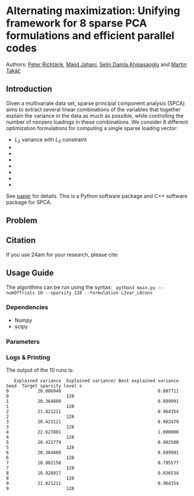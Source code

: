 # Alternating maximization: Unifying framework for 8 sparse PCA formulations and efficient parallel codes

Authors: [Peter Richtárik](https://richtarik.org/), [Majid Jahani](http://coral.ise.lehigh.edu/maj316/), [Selin Damla Ahipasaoglu](https://esd.sutd.edu.sg/people/faculty/selin-damla-ahipasaoglu) and [Martin Takáč](http://mtakac.com/)


## Introduction
Given a multivariate data set, sparse principal component analysis (SPCA) aims to extract several linear combinations of the variables that together explain the variance in the data as much as possible, while controlling the number of nonzero loadings in these combinations. We consider 8 different optimization formulations for computing a single sparse loading vector:
- $L_2$ variance with $L_0$ constraint  
- 
- 
- 
- 
- 
- 
- 

See [paper](https://arxiv.org/pdf/1212.4137.pdf) for details.
This is a Python software package and C++  software package for SPCA.


## Problem


## Citation
If you use 24am for your research, please cite:



## Usage Guide
The algorithms can be run using the syntax: ``` python3 main.py --numOfTrials 10 --sparsity 128 --formulation L2var_L0cons```


### Dependencies
* Numpy
* scipy

### Parameters



### Logs & Printing


The output of the 10 runs is:
```
   Explained variance  Explained variance/ Best explained variance  Seed  Target sparsity level s
0           20.086940                                     0.887711     0                      128
1           20.364809                                     0.899991     1                      128
2           21.821211                                     0.964354     2                      128
3           20.421121                                     0.902479     3                      128
4           22.627801                                     1.000000     4                      128
5           20.421779                                     0.902508     5                      128
6           20.364809                                     0.899991     6                      128
7           18.002156                                     0.795577     7                      128
8           18.928917                                     0.836534     8                      128
9           21.821211                                     0.964354     9                      128
```
 
